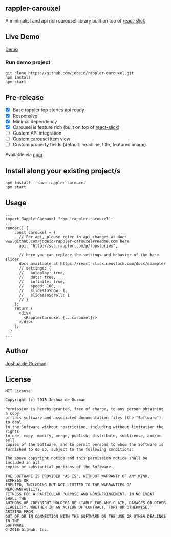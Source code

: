 ## rappler-carouxel
A minimalist and api rich carousel library built on top of [react-slick](https://github.com/akiran/react-slick)

## Live Demo
[Demo](http://www.jodeio.github.io/rappler-carouxel)

### Run demo project
```
git clone https://github.com/jodeio/rappler-carouxel.git
npm install
npm start
```

## Pre-release

- [x] Base rappler top stories api ready
- [x] Responsive
- [x] Minimal dependency
- [x] Carousel is feature rich (built on top of [react-slick](https://github.com/akiran/react-slick))
- [ ] Custom API integration
- [ ] Custom carousel item view
- [ ] Custom property fields (default: headline, title, featured image)

Available via [npm](https://www.npmjs.com/package/rappler-carouxel)

## Install along your existing project/s
```
npm install --save rappler-carouxel
npm start
```

## Usage
```
...
import RapplerCarouxel from 'rappler-carouxel';
...
render() {
    const carouxel = {
      // For api, please refer to api changes at docs www.github.com/jodeio/rappler-carouxel#readme.com here
      api: "http://svc.rappler.com/p/topstories",
      
      // Here you can replace the settings and behavior of the base slider, 
      docs available at https://react-slick.neostack.com/docs/example/
      // settings: {
      //   autoplay: true,
      //   dots: true,
      //   infinite: true,
      //   speed: 100,
      //   slidesToShow: 1,
      //   slidesToScroll: 1
      // }
    };
    return (
      <div>
        <RapplerCarouxel {...carouxel}/>
      </div>
    );
  }
...

```

## Author
[Joshua de Guzman](https://bit.ly/jodeio)

## License
```
MIT License

Copyright (c) 2018 Joshua de Guzman

Permission is hereby granted, free of charge, to any person obtaining a copy
of this software and associated documentation files (the "Software"), to deal
in the Software without restriction, including without limitation the rights
to use, copy, modify, merge, publish, distribute, sublicense, and/or sell
copies of the Software, and to permit persons to whom the Software is
furnished to do so, subject to the following conditions:

The above copyright notice and this permission notice shall be included in all
copies or substantial portions of the Software.

THE SOFTWARE IS PROVIDED "AS IS", WITHOUT WARRANTY OF ANY KIND, EXPRESS OR
IMPLIED, INCLUDING BUT NOT LIMITED TO THE WARRANTIES OF MERCHANTABILITY,
FITNESS FOR A PARTICULAR PURPOSE AND NONINFRINGEMENT. IN NO EVENT SHALL THE
AUTHORS OR COPYRIGHT HOLDERS BE LIABLE FOR ANY CLAIM, DAMAGES OR OTHER
LIABILITY, WHETHER IN AN ACTION OF CONTRACT, TORT OR OTHERWISE, ARISING FROM,
OUT OF OR IN CONNECTION WITH THE SOFTWARE OR THE USE OR OTHER DEALINGS IN THE
SOFTWARE.
© 2018 GitHub, Inc.
```
